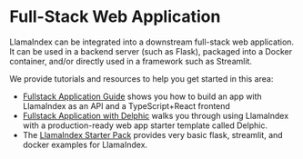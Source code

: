 # Full-Stack Web Application

LlamaIndex can be integrated into a downstream full-stack web application. It can be used in a backend server (such as Flask), packaged into a Docker container, and/or directly used in a framework such as Streamlit.

We provide tutorials and resources to help you get started in this area:

- [Fullstack Application Guide](apps/fullstack_app_guide.md) shows you how to build an app with LlamaIndex as an API and a TypeScript+React frontend
- [Fullstack Application with Delphic](apps/fullstack_with_delphic.md) walks you through using LlamaIndex with a production-ready web app starter template called Delphic.
- The [LlamaIndex Starter Pack](https://github.com/logan-markewich/llama_index_starter_pack) provides very basic flask, streamlit, and docker examples for LlamaIndex.
